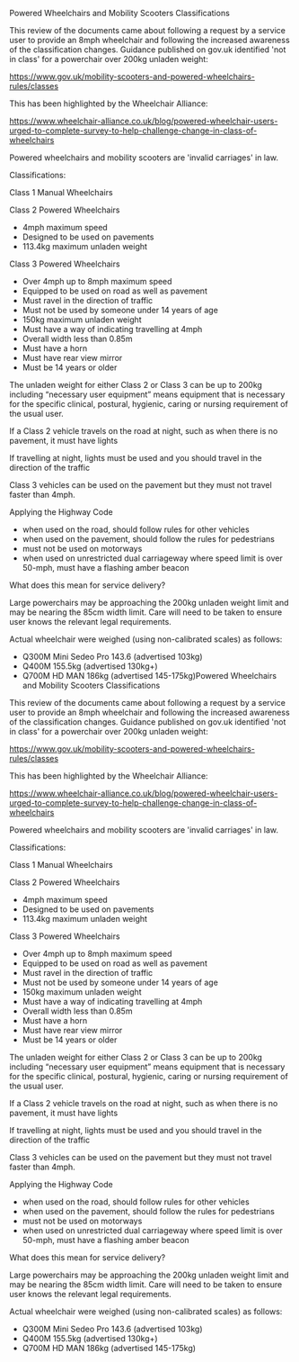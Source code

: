 Powered Wheelchairs and Mobility Scooters Classifications

This review of the documents came about following a request by a service user to provide an 8mph wheelchair and following the increased awareness of the classification changes. Guidance published on gov.uk identified 'not in class' for a powerchair over 200kg unladen weight:

https://www.gov.uk/mobility-scooters-and-powered-wheelchairs-rules/classes

This has been highlighted by the Wheelchair Alliance:

https://www.wheelchair-alliance.co.uk/blog/powered-wheelchair-users-urged-to-complete-survey-to-help-challenge-change-in-class-of-wheelchairs

Powered wheelchairs and mobility scooters are 'invalid carriages' in law.

Classifications:

Class 1
Manual Wheelchairs

Class 2
Powered Wheelchairs
- 4mph maximum speed
- Designed to be used on pavements
- 113.4kg maximum unladen weight

Class 3
Powered Wheelchairs
- Over 4mph up to 8mph maximum speed
- Equipped to be used on road as well as pavement
- Must ravel in the direction of traffic
- Must not be used by someone under 14 years of age
- 150kg maximum unladen weight
- Must have a way of indicating travelling at 4mph
- Overall width less than 0.85m
- Must have a horn
- Must have rear view mirror
- Must be 14 years or older

The unladen weight for either Class 2 or Class 3 can be up to 200kg including “necessary user equipment” means equipment that is necessary for the specific clinical, postural, hygienic, caring or nursing requirement of the usual user.

If a Class 2 vehicle travels on the road at night, such as when there is no pavement, it must have lights

If travelling at night, lights must be used and you should travel in the direction of the traffic

Class 3 vehicles can be used on the pavement but they must not travel faster than 4mph.

Applying the Highway Code

- when used on the road, should follow rules for other vehicles
- when used on the pavement, should follow the rules for pedestrians
- must not be used on motorways
- when used on unrestricted dual carriageway where speed limit is over 50-mph, must have a flashing amber beacon

What does this mean for service delivery?

Large powerchairs may be approaching the 200kg unladen weight limit and may be nearing the 85cm width limit. Care will need to be taken to ensure user knows the relevant legal requirements.

Actual wheelchair were weighed (using non-calibrated scales) as follows:

- Q300M Mini Sedeo Pro 143.6 (advertised 103kg)
- Q400M 155.5kg (advertised 130kg+)
- Q700M HD MAN 186kg (advertised 145-175kg)Powered Wheelchairs and Mobility Scooters Classifications

This review of the documents came about following a request by a service user to provide an 8mph wheelchair and following the increased awareness of the classification changes. Guidance published on gov.uk identified 'not in class' for a powerchair over 200kg unladen weight:

https://www.gov.uk/mobility-scooters-and-powered-wheelchairs-rules/classes

This has been highlighted by the Wheelchair Alliance:

https://www.wheelchair-alliance.co.uk/blog/powered-wheelchair-users-urged-to-complete-survey-to-help-challenge-change-in-class-of-wheelchairs

Powered wheelchairs and mobility scooters are 'invalid carriages' in law.

Classifications:

Class 1
Manual Wheelchairs

Class 2
Powered Wheelchairs
- 4mph maximum speed
- Designed to be used on pavements
- 113.4kg maximum unladen weight

Class 3
Powered Wheelchairs
- Over 4mph up to 8mph maximum speed
- Equipped to be used on road as well as pavement
- Must ravel in the direction of traffic
- Must not be used by someone under 14 years of age
- 150kg maximum unladen weight
- Must have a way of indicating travelling at 4mph
- Overall width less than 0.85m
- Must have a horn
- Must have rear view mirror
- Must be 14 years or older

The unladen weight for either Class 2 or Class 3 can be up to 200kg including “necessary user equipment” means equipment that is necessary for the specific clinical, postural, hygienic, caring or nursing requirement of the usual user.

If a Class 2 vehicle travels on the road at night, such as when there is no pavement, it must have lights

If travelling at night, lights must be used and you should travel in the direction of the traffic

Class 3 vehicles can be used on the pavement but they must not travel faster than 4mph.

Applying the Highway Code

- when used on the road, should follow rules for other vehicles
- when used on the pavement, should follow the rules for pedestrians
- must not be used on motorways
- when used on unrestricted dual carriageway where speed limit is over 50-mph, must have a flashing amber beacon

What does this mean for service delivery?

Large powerchairs may be approaching the 200kg unladen weight limit and may be nearing the 85cm width limit. Care will need to be taken to ensure user knows the relevant legal requirements.

Actual wheelchair were weighed (using non-calibrated scales) as follows:

- Q300M Mini Sedeo Pro 143.6 (advertised 103kg)
- Q400M 155.5kg (advertised 130kg+)
- Q700M HD MAN 186kg (advertised 145-175kg)
